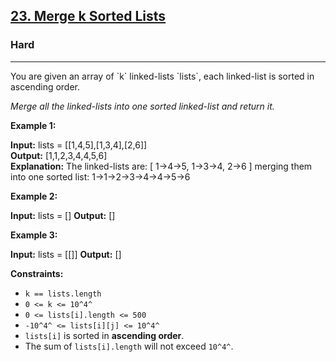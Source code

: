 <h2>
<a href="https://leetcode.com/problems/reverse-nodes-in-k-group/"> 23. Merge k Sorted Lists </a> 
</h2>
<h3>Hard</h3>
<hr>
You are given an array of `k` linked-lists `lists`, each linked-list is sorted in ascending order.

*Merge all the linked-lists into one sorted linked-list and return it.*

**Example 1:**

**Input:** lists = [[1,4,5],[1,3,4],[2,6]]
<br>
**Output:** [1,1,2,3,4,4,5,6]
<br>
**Explanation:** The linked-lists are:
[
  1->4->5,
  1->3->4,
  2->6
]
merging them into one sorted list:
1->1->2->3->4->4->5->6

**Example 2:**

**Input:** lists = []
**Output:** []

**Example 3:**

**Input:** lists = [[]]
**Output:** []

**Constraints:**

-   `k == lists.length`
-   `0 <= k <= 10^4^`
-   `0 <= lists[i].length <= 500`
-   `-10^4^ <= lists[i][j] <= 10^4^`
-   `lists[i]` is sorted in **ascending order**.
-   The sum of `lists[i].length` will not exceed `10^4^`.

